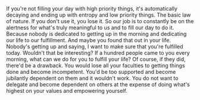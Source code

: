  If you're not filling your day with high priority things, it's automatically decaying and ending up with entropy and low priority things. The basic law of nature. If you don't use it, you lose it. So our job is to constantly be on the alertness for what's truly meaningful to us and to fill our day to do it. Because nobody is dedicated to getting up in the morning and dedicating our life to our fulfillment. And maybe you found that out in your life. Nobody's getting up and saying, I want to make sure that you're fulfilled today. Wouldn't that be interesting? If a hundred people came to you every morning, what can we do for you to fulfill your life? Of course, if they did, there'd be a drawback. You would lose all your faculties to getting things done and become incompetent. You'd be too supported and become jubilantly dependent on them and it wouldn't work. You do not want to delegate and become dependent on others at the expense of doing what's highest on your values and empowering yourself.